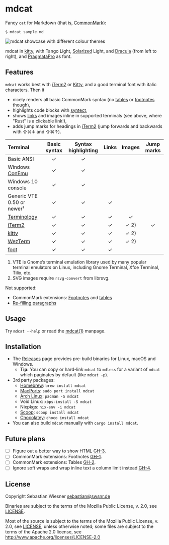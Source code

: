# mdcat

Fancy `cat` for Markdown (that is, [CommonMark][]):

```
$ mdcat sample.md
```

![mdcat showcase with different colour themes][sxs]

mdcat in [kitty], with Tango Light, [Solarized] Light, and [Dracula] (from left to
right), and [PragmataPro] as font.

[CommonMark]: http://commonmark.org
[Solarized]: http://ethanschoonover.com/solarized
[dracula]: https://draculatheme.com/iterm/
[kitty]: https://sw.kovidgoyal.net/kitty/index.html
[PragmataPro]: https://www.fsd.it/shop/fonts/pragmatapro/
[sxs]: ./screenshots/side-by-side.png

## Features

`mdcat` works best with [iTerm2] or [Kitty], and a good terminal font with italic characters.
Then it

* nicely renders all basic CommonMark syntax (no [tables][GH-2] or [footnotes][GH-1] though),
* highlights code blocks with [syntect],
* shows [links][osc8] and images inline in supported terminals (see above, where "Rust" is a clickable link!),
* adds jump marks for headings in [iTerm2] (jump forwards and backwards with <key>⇧⌘↓</key> and <key>⇧⌘↑</key>).

| Terminal                   |  Basic syntax | Syntax highlighting | Links | Images | Jump marks |
| :------------------------- | :-----------: | :-----------------: | :---: | :----: | :--------: |
| Basic ANSI                 | ✓             | ✓                   |       |        |            |
| Windows [ConEmu][]         | ✓             | ✓                   |       |        |            |
| Windows 10 console         | ✓             | ✓                   |       |        |            |
| Generic VTE 0.50 or newer¹ | ✓             | ✓                   | ✓     |        |            |
| [Terminology][]            | ✓             | ✓                   | ✓     | ✓      |            |
| [iTerm2][]                 | ✓             | ✓                   | ✓     | ✓ 2)   | ✓          |
| [kitty][]                  | ✓             | ✓                   | ✓     | ✓ 2)   |            |
| [WezTerm][]                | ✓             | ✓                   | ✓     | ✓ 2)   |            |
| [foot][]                   | ✓             | ✓                   | ✓     |        |            |

1) VTE is Gnome’s terminal emulation library used by many popular terminal emulators on Linux, including Gnome Terminal, Xfce Terminal, Tilix, etc.
2) SVG images require `rsvg-convert` from librsvg.

Not supported:

* CommonMark extensions: [Footnotes][GH-1] and [tables][GH-2]
* [Re-filling paragraphs][GH-4]

[syntect]: https://github.com/trishume/syntect
[osc8]: https://gist.github.com/egmontkob/eb114294efbcd5adb1944c9f3cb5feda
[Terminology]: http://terminolo.gy
[ConEmu]: https://conemu.github.io
[iterm2]: https://www.iterm2.com
[WezTerm]: https://wezfurlong.org/wezterm/
[foot]: https://codeberg.org/dnkl/foot/

## Usage

Try `mdcat --help` or read the [mdcat(1)](./mdcat.1.adoc) manpage.

## Installation

* The [Releases] page provides pre-build binaries for Linux, macOS and Windows.
    * **Tip:** You can copy or hard-link `mdcat` to `mdless` for a variant of `mdcat` which paginates by default (like `mdcat -p`).
* 3rd party packages:
    * [Homebrew]: `brew install mdcat`
    * [MacPorts]: `sudo port install mdcat`
    * [Arch Linux]: `pacman -S mdcat`
    * Void Linux: `xbps-install -S mdcat`
    * Nixpkgs: `nix-env -i mdcat`
    * [Scoop]: `scoop install mdcat`
    * [Chocolatey]: `choco install mdcat`
* You can also build `mdcat` manually with `cargo install mdcat`.

[Releases]: https://github.com/lunaryorn/mdcat/releases
[Homebrew]: https://brew.sh
[MacPorts]: https://www.macports.org
[Arch Linux]: https://www.archlinux.org/packages/community/x86_64/mdcat/
[scoop]: https://github.com/lukesampson/scoop
[chocolatey]: https://github.com/chocolatey

## Future plans

- [ ] Figure out a better way to show HTML [GH-3].
- [ ] CommonMark extensions: Footnotes [GH-1].
- [ ] CommonMark extensions: Tables [GH-2].
- [ ] Ignore soft wraps and wrap inline text a column limit instead [GH-4].

[GH-1]: https://github.com/lunaryorn/mdcat/issues/1
[GH-2]: https://github.com/lunaryorn/mdcat/issues/2
[GH-3]: https://github.com/lunaryorn/mdcat/issues/3
[GH-4]: https://github.com/lunaryorn/mdcat/issues/4

## License

Copyright Sebastian Wiesner <sebastian@swsnr.de>

Binaries are subject to the terms of the Mozilla Public
License, v. 2.0, see [LICENSE](LICENSE).

Most of the source is subject to the terms of the Mozilla Public
License, v. 2.0, see [LICENSE](LICENSE), unless otherwise noted;
some files are subject to the terms of the Apache 2.0 license,
see <http://www.apache.org/licenses/LICENSE-2.0>
